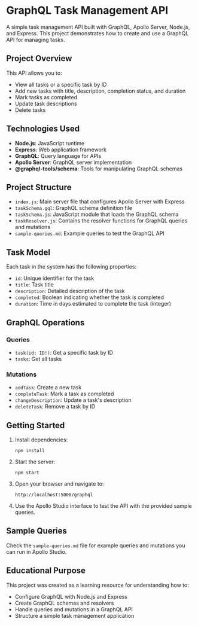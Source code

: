 # GraphQL Task Management API

A simple task management API built with GraphQL, Apollo Server, Node.js, and Express. This project demonstrates how to create and use a GraphQL API for managing tasks.

## Project Overview

This API allows you to:

- View all tasks or a specific task by ID
- Add new tasks with title, description, completion status, and duration
- Mark tasks as completed
- Update task descriptions
- Delete tasks

## Technologies Used

- **Node.js**: JavaScript runtime
- **Express**: Web application framework
- **GraphQL**: Query language for APIs
- **Apollo Server**: GraphQL server implementation
- **@graphql-tools/schema**: Tools for manipulating GraphQL schemas

## Project Structure

- `index.js`: Main server file that configures Apollo Server with Express
- `taskSchema.gql`: GraphQL schema definition file
- `taskSchema.js`: JavaScript module that loads the GraphQL schema
- `taskResolver.js`: Contains the resolver functions for GraphQL queries and mutations
- `sample-queries.md`: Example queries to test the GraphQL API

## Task Model

Each task in the system has the following properties:

- `id`: Unique identifier for the task
- `title`: Task title
- `description`: Detailed description of the task
- `completed`: Boolean indicating whether the task is completed
- `duration`: Time in days estimated to complete the task (integer)

## GraphQL Operations

### Queries

- `task(id: ID!)`: Get a specific task by ID
- `tasks`: Get all tasks

### Mutations

- `addTask`: Create a new task
- `completeTask`: Mark a task as completed
- `changeDescription`: Update a task's description
- `deleteTask`: Remove a task by ID

## Getting Started

1. Install dependencies:

   ```
   npm install
   ```

2. Start the server:

   ```
   npm start
   ```

3. Open your browser and navigate to:

   ```
   http://localhost:5000/graphql
   ```

4. Use the Apollo Studio interface to test the API with the provided sample queries.

## Sample Queries

Check the `sample-queries.md` file for example queries and mutations you can run in Apollo Studio.

## Educational Purpose

This project was created as a learning resource for understanding how to:

- Configure GraphQL with Node.js and Express
- Create GraphQL schemas and resolvers
- Handle queries and mutations in a GraphQL API
- Structure a simple task management application
